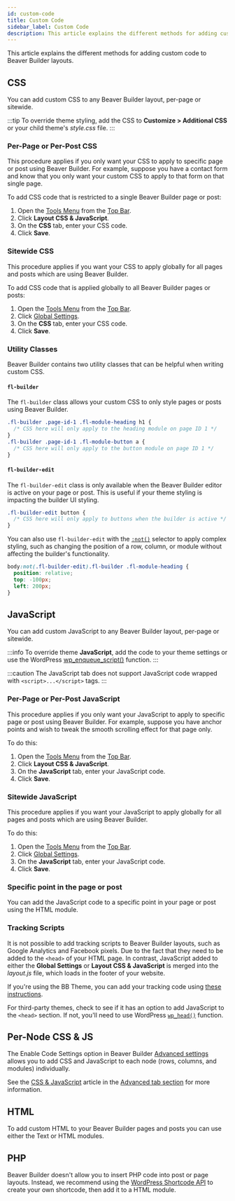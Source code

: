```yaml
---
id: custom-code
title: Custom Code
sidebar_label: Custom Code
description: This article explains the different methods for adding custom code to Beaver Builder layouts.
---
```


This article explains the different methods for adding custom code to Beaver Builder layouts.

## CSS

You can add custom CSS to any Beaver Builder layout, per-page or sitewide.

:::tip
To override theme styling, add the CSS to **Customize > Additional CSS** or your child theme's _style.css_ file.
:::

### Per-Page or Per-Post CSS

This procedure applies if you only want your CSS to apply to specific page or post using Beaver Builder. For example, suppose you have a contact form and know that you only want your custom CSS to apply to that form on that single page.

To add CSS code that is restricted to a single Beaver Builder page or post:

1. Open the [Tools Menu](user-interface/tools-menu.md) from the [Top Bar](user-interface/top-bar.md).
2. Click **Layout CSS & JavaScript**.
3. On the **CSS** tab, enter your CSS code.
4. Click **Save**.

### Sitewide CSS

This procedure applies if you want your CSS to apply globally for all pages and posts which are using Beaver Builder.

To add CSS code that is applied globally to all Beaver Builder pages or posts:

1. Open the [Tools Menu](user-interface/tools-menu.md) from the [Top Bar](user-interface/top-bar.md).
2. Click [Global Settings](user-interface/global-settings.md#css--javascript).
3. On the **CSS** tab, enter your CSS code.
4. Click **Save**.

### Utility Classes

Beaver Builder contains two utility classes that can be helpful when writing custom CSS.

#### `fl-builder`

The `fl-builder` class allows your custom CSS to only style pages or posts using Beaver Builder.

```css
.fl-builder .page-id-1 .fl-module-heading h1 {
  /* CSS here will only apply to the heading module on page ID 1 */
}
.fl-builder .page-id-1 .fl-module-button a {
  /* CSS here will only apply to the button module on page ID 1 */
}
```

#### `fl-builder-edit`

The `fl-builder-edit` class is only available when the Beaver Builder editor is active on your page or post. This is useful if your theme styling is impacting the builder UI styling.

```css
.fl-builder-edit button {
  /* CSS here will only apply to buttons when the builder is active */
}
```

You can also use `fl-builder-edit` with the [`:not()`](https://www.w3schools.com/cssref/sel_not.asp) selector to apply complex styling, such as changing the position of a row, column, or module without affecting the builder's functionality.

```css
body:not(.fl-builder-edit).fl-builder .fl-module-heading {
  position: relative;
  top: -100px;
  left: 200px;
}
```

## JavaScript

You can add custom JavaScript to any Beaver Builder layout, per-page or sitewide.

:::info
To override theme **JavaScript**, add the code to your theme settings or use the WordPress [wp_enqueue_script()](https://developer.wordpress.org/reference/functions/wp_enqueue_script/) function.
:::

:::caution
The JavaScript tab does not support JavaScript code wrapped with `<script>...</script>` tags.
:::

### Per-Page or Per-Post JavaScript

This procedure applies if you only want your JavaScript to apply to specific page or post using Beaver Builder. For example, suppose you have anchor points and wish to tweak the smooth scrolling effect for that page only.

To do this:

1. Open the [Tools Menu](user-interface/tools-menu.md) from the [Top Bar](user-interface/top-bar.md).
2. Click **Layout CSS & JavaScript**.
3. On the **JavaScript** tab, enter your JavaScript code.
4. Click **Save**.

### Sitewide JavaScript

This procedure applies if you want your JavaScript to apply globally for all pages and posts which are using Beaver Builder.

To do this:

1. Open the [Tools Menu](user-interface/tools-menu.md) from the [Top Bar](user-interface/top-bar.md).
2. Click [Global Settings](user-interface/global-settings.md#css--javascript).
3. On the **JavaScript** tab, enter your JavaScript code.
4. Click **Save**.

### Specific point in the page or post

You can add the JavaScript code to a specific point in your page or post using the HTML module.

### Tracking Scripts

It is not possible to add tracking scripts to Beaver Builder layouts, such as Google Analytics and Facebook pixels. Due to the fact that they need to be added to the `<head>` of your HTML page. In contrast, JavaScript added to either the **Global Settings** or **Layout CSS & JavaScript** is merged into the _layout.js_ file, which loads in the footer of your website.

If you're using the BB Theme, you can add your tracking code using [these instructions](/bb-theme/code/insert-google-analytics-code).

For third-party themes, check to see if it has an option to add JavaScript to the `<head>` section. If not, you'll need to use WordPress [`wp_head()`](https://developer.wordpress.org/reference/functions/wp_head/) function.

## Per-Node CSS & JS

The Enable Code Settings option in Beaver Builder [Advanced settings](settings/advanced-settings.md) allows you to add CSS and JavaScript to each node (rows, columns, and modules) individually.

See the [CSS & JavaScript](layouts/advanced-tab/css-js.md) article in the [Advanced tab section](layouts/advanced-tab/index.md) for more information.

## HTML

To add custom HTML to your Beaver Builder pages and posts you can use either the Text or HTML modules.

## PHP

Beaver Builder doesn't allow you to insert PHP code into post or page layouts. Instead, we recommend using the [WordPress Shortcode API](https://developer.wordpress.org/apis/handbook/shortcode/) to create your own shortcode, then add it to a HTML module.
